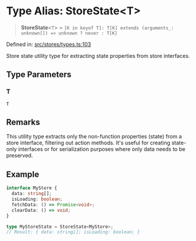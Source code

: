 # Type Alias: StoreState\<T\>

> **StoreState**\<`T`\> = `` [K in keyof T]: T[K] extends (arguments_: unknown[]) => unknown ? never : T[K] ``

Defined in: [src/stores/types.ts:103](https://github.com/Nick2bad4u/Uptime-Watcher/blob/dca5483e793478722cd3e6e125cafcec5fc771f0/src/stores/types.ts#L103)

Store state utility type for extracting state properties from store interfaces.

## Type Parameters

### T

`T`

## Remarks

This utility type extracts only the non-function properties (state) from a store
interface, filtering out action methods. It's useful for creating state-only
interfaces or for serialization purposes where only data needs to be preserved.

## Example

```typescript
interface MyStore {
  data: string[];
  isLoading: boolean;
  fetchData: () => Promise<void>;
  clearData: () => void;
}

type MyStoreState = StoreState<MyStore>;
// Result: { data: string[]; isLoading: boolean; }
```
